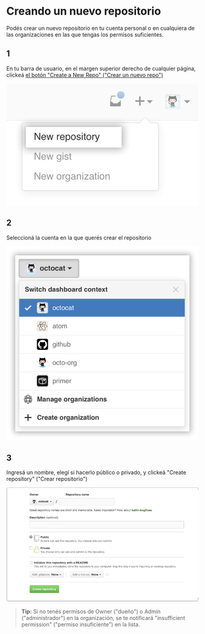 # Creando un nuevo repositorio

Podés crear un nuevo repositorio en tu cuenta personal o en cualquiera de las organizaciones en las que tengas los permisos suficientes.

## 1
En tu barra de usuario, en el margen superior derecho de cualquier página, clickeá [el botón "Create a New Repo" ("Crear un nuevo repo")](https://github.com/new)

![Crear un nuevo repo](repo-create.png)

## 2
Seleccioná la cuenta en la que querés crear el repositorio

![Seleccionar la cuenta](dashboard-contextswitcher.png)

## 3
Ingresá un nombre, elegí si hacerlo público o privado, y clickeá "Create repository" ("Crear repositorio")

![Detalles del repositorio](repo-create-name.png)

 > **Tip:** Si no tenés permisos de Owner ("dueño") o Admin ("administrador") en la organización, se te notificará "insufficient permission" ("permiso insuficiente") en la lista.
